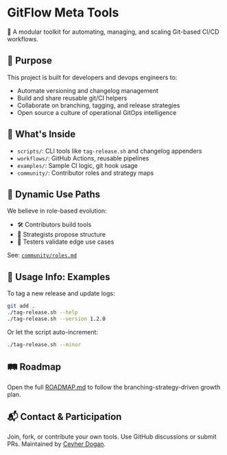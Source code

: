 # GitFlow Meta Tools

🔧 A modular toolkit for automating, managing, and scaling Git-based CI/CD workflows.

## 🎯 Purpose

This project is built for developers and devops engineers to:
- Automate versioning and changelog management
- Build and share reusable git/CI helpers
- Collaborate on branching, tagging, and release strategies
- Open source a culture of operational GitOps intelligence

## 🚀 What's Inside

- `scripts/`: CLI tools like `tag-release.sh` and changelog appenders
- `workflows/`: GitHub Actions, reusable pipelines
- `examples/`: Sample CI logic, git hook usage
- `community/`: Contributor roles and strategy maps

## 🔂 Dynamic Use Paths

We believe in role-based evolution:
- 🛠 Contributors build tools
- 🔭 Strategists propose structure
- 🧪 Testers validate edge use cases

See: [`community/roles.md`](./community/roles.md)

## 🚀 Usage Info: Examples

To tag a new release and update logs:

```bash
git add .
./tag-release.sh --help
./tag-release.sh --version 1.2.0
````

Or let the script auto-increment:

```bash
./tag-release.sh --minor
```

## 🛤 Roadmap

Open the full [ROADMAP.md](./ROADMAP.md) to follow the branching-strategy-driven growth plan.

## 📬 Contact & Participation

Join, fork, or contribute your own tools. Use GitHub discussions or submit PRs.
Maintained by [Cevher Dogan](https://github.com/cevherdogan).


